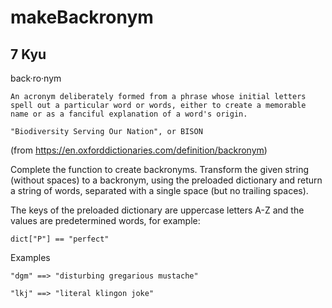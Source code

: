 # makeBackronym
## 7 Kyu

back·ro·nym

    An acronym deliberately formed from a phrase whose initial letters spell out a particular word or words, either to create a memorable name or as a fanciful explanation of a word's origin.

    "Biodiversity Serving Our Nation", or BISON

(from https://en.oxforddictionaries.com/definition/backronym)

Complete the function to create backronyms. Transform the given string (without spaces) to a backronym, using the preloaded dictionary and return a string of words, separated with a single space (but no trailing spaces).

The keys of the preloaded dictionary are uppercase letters A-Z and the values are predetermined words, for example:
```
dict["P"] == "perfect"
```

Examples
```
"dgm" ==> "disturbing gregarious mustache"

"lkj" ==> "literal klingon joke"
```


